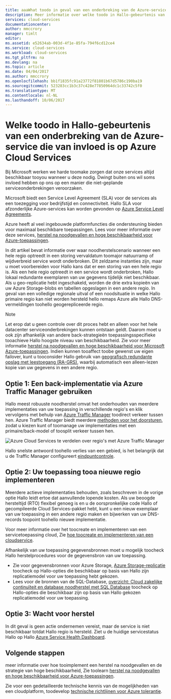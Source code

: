 ```yaml
---
title: aaaWhat toodo in geval van een onderbreking van de Azure-service die van invloed is op Azure Cloud Services Hallo | Microsoft Docs
description: Meer informatie over welke toodo in Hallo-gebeurtenis van een onderbreking van de Azure-service die van invloed is op Azure Cloud Services.
services: cloud-services
documentationcenter: 
author: mmccrory
manager: timlt
editor: 
ms.assetid: e52634ab-003d-4f1e-85fa-794f6cd12ce4
ms.service: cloud-services
ms.workload: cloud-services
ms.tgt_pltfrm: na
ms.devlang: na
ms.topic: article
ms.date: 04/04/2017
ms.author: mmccrory
ms.openlocfilehash: bb1f1835fc91a23772f81801b67d5786c190ba19
ms.sourcegitcommit: 523283cc1b3c37c428e77850964dc1c33742c5f0
ms.translationtype: MT
ms.contentlocale: nl-NL
ms.lasthandoff: 10/06/2017
---
```

# <a name="what-toodo-in-hello-event-of-an-azure-service-disruption-that-impacts-azure-cloud-services"></a>Welke toodo in Hallo-gebeurtenis van een onderbreking van de Azure-service die van invloed is op Azure Cloud Services
Bij Microsoft werken we harde toomake zorgen dat onze services altijd beschikbaar tooyou wanneer u deze nodig. Dwingt buiten ons wil soms invloed hebben op ons op een manier die niet-geplande serviceonderbrekingen veroorzaken.

Microsoft biedt een Service Level Agreement (SLA) voor de services als een toezegging voor bedrijfstijd en connectiviteit. Hallo SLA voor afzonderlijke Azure-services kan worden gevonden op [Azure Service Level Agreements](https://azure.microsoft.com/support/legal/sla/).

Azure heeft al veel ingebouwde platformfuncties die ondersteuning bieden voor maximaal beschikbare toepassingen. Lees voor meer informatie over deze services, [herstel na noodgevallen en hoge beschikbaarheid voor Azure-toepassingen](../resiliency/resiliency-disaster-recovery-high-availability-azure-applications.md).

In dit artikel bevat informatie over waar noodherstelscenario wanneer een hele regio optreedt in een storing vervaldatum toomajor natuurramp of wijdverbreid service wordt onderbroken. Dit zeldzame instanties zijn, maar u moet voorbereiden voor Hallo kans dat er een storing van een hele regio is. Als een hele regio optreedt in een service wordt onderbroken, Hallo lokaal redundante exemplaren van uw gegevens tijdelijk niet beschikbaar. Als u geo-replicatie hebt ingeschakeld, worden de drie extra kopieën van uw Azure Storage-blobs en tabellen opgeslagen in een andere regio. In geval van een volledige regionale uitval of een noodsituatie in welke Hallo primaire regio kan niet worden hersteld hello remaps Azure alle Hallo DNS-vermeldingen toohello geogerepliceerde regio.

> [!NOTE]
> Let erop dat u geen controle over dit proces hebt en alleen voor het hele datacenter serviceonderbrekingen kunnen ontstaan geldt. Daarom moet u ook zijn afhankelijk van andere back-strategieën toepassingsspecifieke tooachieve Hallo hoogste niveau van beschikbaarheid. Zie voor meer informatie [herstel na noodgevallen en hoge beschikbaarheid voor Microsoft Azure-toepassingen](../resiliency/resiliency-disaster-recovery-high-availability-azure-applications.md). Indien kunnen tooaffect toobe gewenst uw eigen failover, kunt u tooconsider Hallo gebruik van [geografisch redundante opslag met leestoegang (RA-GRS)](../storage/common/storage-redundancy.md#read-access-geo-redundant-storage), waarbij automatisch een alleen-lezen kopie van uw gegevens in een andere regio.
>
>


## <a name="option-1-use-a-backup-deployment-through-azure-traffic-manager"></a>Optie 1: Een back-implementatie via Azure Traffic Manager gebruiken
Hallo meest robuuste noodherstel omvat het onderhouden van meerdere implementaties van uw toepassing in verschillende regio's en klik vervolgens met behulp van [Azure Traffic Manager](../traffic-manager/traffic-manager-overview.md) toodirect verkeer tussen hen. Azure Traffic Manager biedt meerdere [methoden voor het doorsturen](../traffic-manager/traffic-manager-routing-methods.md), zodat u kiezen kunt of toomanage uw implementaties met een primaire/back-model of toosplit verkeer tussen hen.

![Azure Cloud Services te verdelen over regio's met Azure Traffic Manager](./media/cloud-services-disaster-recovery-guidance/using-azure-traffic-manager.png)

Hallo snelste antwoord toohello verlies van een gebied, is het belangrijk dat u de Traffic Manager configureert [eindpuntcontrole](../traffic-manager/traffic-manager-monitoring.md).

## <a name="option-2-deploy-your-application-tooa-new-region"></a>Optie 2: Uw toepassing tooa nieuwe regio implementeren
Meerdere actieve implementaties behouden, zoals beschreven in de vorige optie Hallo leidt ertoe dat aanvullende lopende kosten. Als uw beoogde hersteltijd (RTO) flexibel genoeg is en u de oorspronkelijke code Hallo of gecompileerde Cloud Services-pakket hebt, kunt u een nieuw exemplaar van uw toepassing in een andere regio maken en bijwerken van uw DNS-records toopoint toohello nieuwe implementatie.

Voor meer informatie over het toocreate en implementeren van een servicetoepassing cloud, Zie [hoe toocreate en implementeren van een cloudservice](cloud-services-how-to-create-deploy-portal.md).

Afhankelijk van uw toepassing gegevensbronnen moet u mogelijk toocheck Hallo herstelprocedures voor de gegevensbron van uw toepassing.

* Zie voor gegevensbronnen voor Azure Storage, [Azure Storage-replicatie](../storage/common/storage-redundancy.md#read-access-geo-redundant-storage) toocheck op Hallo-opties die beschikbaar op basis van Hallo zijn replicatiemodel voor uw toepassing hebt gekozen.
* Lees voor de bronnen van de SQL-Database, [overzicht: Cloud zakelijke continuïteit en database noodherstel met SQL Database](../sql-database/sql-database-business-continuity.md) toocheck op Hallo-opties die beschikbaar zijn op basis van Hallo gekozen replicatiemodel voor uw toepassing.


## <a name="option-3-wait-for-recovery"></a>Optie 3: Wacht voor herstel
In dit geval is geen actie ondernemen vereist, maar de service is niet beschikbaar totdat Hallo regio is hersteld. Ziet u de huidige servicestatus Hallo op Hallo [Azure Service Health Dashboard](https://azure.microsoft.com/status/).

## <a name="next-steps"></a>Volgende stappen
meer informatie over hoe tooimplement een herstel na noodgevallen en de strategie van hoge beschikbaarheid, Zie toolearn [herstel na noodgevallen en hoge beschikbaarheid voor Azure-toepassingen](../resiliency/resiliency-disaster-recovery-high-availability-azure-applications.md).

Zie voor een gedetailleerde technische kennis van de mogelijkheden van een cloudplatform, toodevelop [technische richtlijnen voor Azure tolerantie](../resiliency/resiliency-technical-guidance.md).

